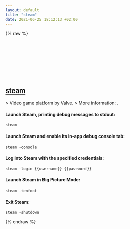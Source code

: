 ```yaml
---
layout: default
title: "steam"
date: 2021-06-25 18:12:13 +02:00
---
```

{% raw %}
<h2 id="steam">
  <a href="/en/common/steam.html">steam</a> <a href="#steam"><svg class="icon">
    <use href="/assets/images/unicode_sprite.svg#link" />
  </svg></a>
</h2>
> Video game platform by Valve.
> More information: <https://developer.valvesoftware.com/wiki/Command_Line_Options#Steam_.28Windows.29>.

#### Launch Steam, printing debug messages to stdout:
```shell
steam
```
#### Launch Steam and enable its in-app debug console tab:
```shell
steam -console
```
#### Log into Steam with the specified credentials:
```shell
steam -login {{username}} {{password}}
```
#### Launch Steam in Big Picture Mode:
```shell
steam -tenfoot
```
#### Exit Steam:
```shell
steam -shutdown
```
{% endraw %}
